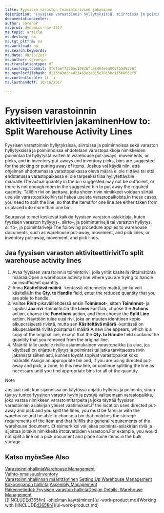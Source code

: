 ```yaml
---
title: Fyysisen varaston toimintorivien jakaminen
description: "Fyysisen varastoinnin hyllytyksissä, siirroissa ja poiminnoissa sekä varaston hyllytyksissä ja poiminnoissa ohjelma ehdottaa varastopaikkoja nimikkeiden poimintaa tai hyllytystä varten. Joskus voi käydä niin, että ohjelman ehdottamassa varastopaikassa oleva määrä ei ole riittävä tai että ehdotetussa varastopaikassa ei ole tarpeeksi tilaa hyllytettävälle määrälle. Tällöin rivi on jaettava, jotta yhden rivin nimikkeet voidaan siirtää useisiin varastopaikkoihin tai hakea useista varastopaikoista."
documentationcenter: 
author: SorenGP
ms.prod: dynamics-nav-2017
ms.topic: article
ms.devlang: na
ms.tgt_pltfrm: na
ms.workload: na
ms.search.keywords: 
ms.date: 08/16/2017
ms.author: sgroespe
ms.translationtype: HT
ms.sourcegitcommit: 4fefaef7380ac10836fcac404eea006f55d8556f
ms.openlocfilehash: d113b83d2c4d21463e1a015e7015bc1f566652f9
ms.contentlocale: fi-fi
ms.lasthandoff: 10/16/2017

---
```

# <a name="how-to-split-warehouse-activity-lines"></a><span data-ttu-id="83ddf-105">Fyysisen varastoinnin aktiviteettirivien jakaminen</span><span class="sxs-lookup"><span data-stu-id="83ddf-105">How to: Split Warehouse Activity Lines</span></span>
<span data-ttu-id="83ddf-106">Fyysisen varastoinnin hyllytyksissä, siirroissa ja poiminnoissa sekä varaston hyllytyksissä ja poiminnoissa ehdotetaan varastopaikkoja nimikkeiden poimintaa tai hyllytystä varten.</span><span class="sxs-lookup"><span data-stu-id="83ddf-106">In warehouse put-aways, movements, or picks, and in inventory put-aways and inventory picks, bins are suggested for the picking or putting away of items.</span></span> <span data-ttu-id="83ddf-107">Joskus voi käydä niin, että ohjelman ehdottamassa varastopaikassa oleva määrä ei ole riittävä tai että ehdotetussa varastopaikassa ei ole tarpeeksi tilaa hyllytettävälle määrälle.</span><span class="sxs-lookup"><span data-stu-id="83ddf-107">The actual quantity in the bin suggested may not be sufficient, or there is not enough room in the suggested bin to put away the required quantity.</span></span> <span data-ttu-id="83ddf-108">Tällöin rivi on jaettava, jotta yhden rivin nimikkeet voidaan siirtää useisiin varastopaikkoihin tai hakea useista varastopaikoista.</span><span class="sxs-lookup"><span data-stu-id="83ddf-108">In these cases, you need to split the line, so that the items for one line are either taken from or placed into more than one bin.</span></span>  

<span data-ttu-id="83ddf-109">Seuraavat toimet koskevat kaikkia fyysisen varaston asiakirjoja, kuten fyysisen varaston hyllytys-, siirto-, ja poimintarivejä tai varaston hyllytys, siirto-, ja poimintarivejä.</span><span class="sxs-lookup"><span data-stu-id="83ddf-109">The following procedure applies to warehouse documents, such as warehouse put-away, movement, and pick lines, or inventory put-away, movement, and pick lines.</span></span>  

## <a name="to-split-warehouse-activity-lines"></a><span data-ttu-id="83ddf-110">Jaa fyysisen varaston aktiviteettirivit</span><span class="sxs-lookup"><span data-stu-id="83ddf-110">To split warehouse activity lines</span></span>  
1.  <span data-ttu-id="83ddf-111">Avaa fyysisen varastoinnin toimintorivi, jolla yrität käsitellä riittämätöntä määrää.</span><span class="sxs-lookup"><span data-stu-id="83ddf-111">Open a warehouse activity line where you are trying to handle an insufficient quantity.</span></span>  
2.  <span data-ttu-id="83ddf-112">Anna **Käsiteltävä määrä** -kentässä vähennetty määrä, jonka voit käsitellä.</span><span class="sxs-lookup"><span data-stu-id="83ddf-112">In the **Qty. to Handle** field, enter the reduced quantity that you are able to handle.</span></span>  
3.  <span data-ttu-id="83ddf-113">Valitse **Rivit**-pikavälilehdessä ensin **Toiminnot**-, sitten **Toiminnot**- ja lopuksi **Jaa rivi** -toiminto.</span><span class="sxs-lookup"><span data-stu-id="83ddf-113">On the **Lines** FastTab, choose the **Actions** action, choose the **Functions** action, and then choose the **Split Line** action.</span></span> <span data-ttu-id="83ddf-114">Näyttöön tulee uusi rivi, joka on muuten identtinen kopio alkuperäisestä rivistä, mutta sen **Käsiteltävä määrä** -kentässä on alkuperäiseltä riviltä poistamasi määrä.</span><span class="sxs-lookup"><span data-stu-id="83ddf-114">A new line appears, which is a copy of the original line, except that the **Qty. to Handle** field contains the quantity that you removed from the original line.</span></span>  
4.  <span data-ttu-id="83ddf-115">Määritä tälle uudelle riville asianmukainen varastopaikka (ja alue, jos käytössä on ohjattu hyllytys ja poiminta) tai jatka tarvittaessa rivin jakamista siihen asti, kunnes löydät sopivat varastopaikat koko määrälle.</span><span class="sxs-lookup"><span data-stu-id="83ddf-115">Assign an appropriate bin and, if you are using directed put-away and pick, a zone, to this new line, or continue splitting the line as necessary until you find appropriate bins for all of the quantity.</span></span>  

> [!NOTE]  
>  <span data-ttu-id="83ddf-116">Jos jaat rivit, kun sijainnissa on käytössä ohjattu hyllytys ja poiminta, sinun täytyy tuntea fyysinen varasto hyvin ja pystyä valitsemaan varastopaikka, joka vastaa nimikkeen varastointitarpeita ja joka täyttää fyysisen varastoinnin asiakirjan yleiset vaatimukset.</span><span class="sxs-lookup"><span data-stu-id="83ddf-116">If the location uses directed put-away and pick and you split the lines, you must be familiar with the warehouse and be able to choose a bin that matches the storage requirements of the item and that fulfills the general requirements of the warehouse document.</span></span> <span data-ttu-id="83ddf-117">Et esimerkiksi voi jakaa poiminta-asiakirjan riviä ja sijoittaa joitakin nimikkeitä irtotavaroiden varastoon.</span><span class="sxs-lookup"><span data-stu-id="83ddf-117">For example, you would not split a line on a pick document and place some items in the bulk storage.</span></span>  

## <a name="see-also"></a><span data-ttu-id="83ddf-118">Katso myös</span><span class="sxs-lookup"><span data-stu-id="83ddf-118">See Also</span></span>  
[<span data-ttu-id="83ddf-119">Varastoinninhallinta</span><span class="sxs-lookup"><span data-stu-id="83ddf-119">Warehouse Management</span></span>](warehouse-manage-warehouse.md)  
[<span data-ttu-id="83ddf-120">Vaihto-omaisuus</span><span class="sxs-lookup"><span data-stu-id="83ddf-120">Inventory</span></span>](inventory-manage-inventory.md)  
<span data-ttu-id="83ddf-121">[Varastoinninhallinnan määrittäminen](warehouse-setup-warehouse.md)   </span><span class="sxs-lookup"><span data-stu-id="83ddf-121">[Setting Up Warehouse Management](warehouse-setup-warehouse.md)   </span></span>  
<span data-ttu-id="83ddf-122">[Kokoonpanon hallinta](assembly-assemble-items.md)  </span><span class="sxs-lookup"><span data-stu-id="83ddf-122">[Assembly Management](assembly-assemble-items.md)  </span></span>  
[<span data-ttu-id="83ddf-123">Rakennetiedot: Fyysisen varaston hallinta</span><span class="sxs-lookup"><span data-stu-id="83ddf-123">Design Details: Warehouse Management</span></span>](design-details-warehouse-management.md)  
<span data-ttu-id="83ddf-124">[[!INCLUDE[d365fin](includes/d365fin_md.md)] -ohjelman käyttäminen](ui-work-product.md)</span><span class="sxs-lookup"><span data-stu-id="83ddf-124">[Working with [!INCLUDE[d365fin](includes/d365fin_md.md)]](ui-work-product.md)</span></span>

